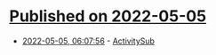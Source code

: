 # [Published on 2022-05-05](index.md)

* [2022-05-05, 06:07:56](https://news.ycombinator.com/item?id=31270111) - [ActivitySub](http://len.falken.directory/web/activity-sub.txt)
